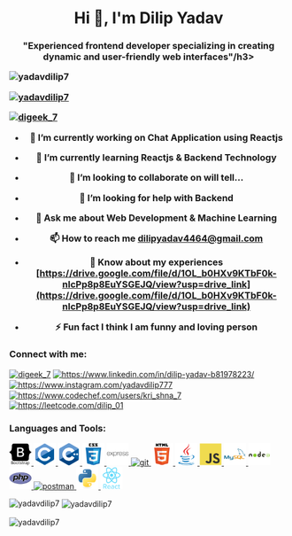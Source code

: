 <h1 align="center">Hi 👋, I'm Dilip Yadav</h1>
<h3 align="center">"Experienced frontend developer specializing in creating dynamic and user-friendly web interfaces"/h3>

<p align="left"> <img src="https://komarev.com/ghpvc/?username=yadavdilip7&label=Profile%20views&color=0e75b6&style=flat" alt="yadavdilip7" /> </p>

<p align="left"> <a href="https://github.com/ryo-ma/github-profile-trophy"><img src="https://github-profile-trophy.vercel.app/?username=yadavdilip7" alt="yadavdilip7" /></a> </p>

<p align="left"> <a href="https://twitter.com/digeek_7" target="blank"><img src="https://img.shields.io/twitter/follow/digeek_7?logo=twitter&style=for-the-badge" alt="digeek_7" /></a> </p>

- 🔭 I’m currently working on **Chat Application using Reactjs**

- 🌱 I’m currently learning **Reactjs & Backend Technology**

- 👯 I’m looking to collaborate on **will tell...**

- 🤝 I’m looking for help with **Backend**

- 💬 Ask me about **Web Development & Machine Learning**

- 📫 How to reach me **dilipyadav4464@gmail.com**

- 📄 Know about my experiences [https://drive.google.com/file/d/1OL_b0HXv9KTbF0k-nlcPp8p8EuYSGEJQ/view?usp=drive_link](https://drive.google.com/file/d/1OL_b0HXv9KTbF0k-nlcPp8p8EuYSGEJQ/view?usp=drive_link)

- ⚡ Fun fact **I think I am funny and loving person**

<h3 align="left">Connect with me:</h3>
<p align="left">
<a href="https://twitter.com/digeek_7" target="blank"><img align="center" src="https://raw.githubusercontent.com/rahuldkjain/github-profile-readme-generator/master/src/images/icons/Social/twitter.svg" alt="digeek_7" height="30" width="40" /></a>
<a href="https://linkedin.com/in/https://www.linkedin.com/in/dilip-yadav-b81978223/" target="blank"><img align="center" src="https://raw.githubusercontent.com/rahuldkjain/github-profile-readme-generator/master/src/images/icons/Social/linked-in-alt.svg" alt="https://www.linkedin.com/in/dilip-yadav-b81978223/" height="30" width="40" /></a>
<a href="https://instagram.com/https://www.instagram.com/yadavdilip777" target="blank"><img align="center" src="https://raw.githubusercontent.com/rahuldkjain/github-profile-readme-generator/master/src/images/icons/Social/instagram.svg" alt="https://www.instagram.com/yadavdilip777" height="30" width="40" /></a>
<a href="https://www.codechef.com/users/https://www.codechef.com/users/kri_shna_7" target="blank"><img align="center" src="https://cdn.jsdelivr.net/npm/simple-icons@3.1.0/icons/codechef.svg" alt="https://www.codechef.com/users/kri_shna_7" height="30" width="40" /></a>
<a href="https://www.leetcode.com/https://leetcode.com/dilip_01" target="blank"><img align="center" src="https://raw.githubusercontent.com/rahuldkjain/github-profile-readme-generator/master/src/images/icons/Social/leet-code.svg" alt="https://leetcode.com/dilip_01" height="30" width="40" /></a>
</p>

<h3 align="left">Languages and Tools:</h3>
<p align="left"> <a href="https://getbootstrap.com" target="_blank" rel="noreferrer"> <img src="https://raw.githubusercontent.com/devicons/devicon/master/icons/bootstrap/bootstrap-plain-wordmark.svg" alt="bootstrap" width="40" height="40"/> </a> <a href="https://www.cprogramming.com/" target="_blank" rel="noreferrer"> <img src="https://raw.githubusercontent.com/devicons/devicon/master/icons/c/c-original.svg" alt="c" width="40" height="40"/> </a> <a href="https://www.w3schools.com/cpp/" target="_blank" rel="noreferrer"> <img src="https://raw.githubusercontent.com/devicons/devicon/master/icons/cplusplus/cplusplus-original.svg" alt="cplusplus" width="40" height="40"/> </a> <a href="https://www.w3schools.com/css/" target="_blank" rel="noreferrer"> <img src="https://raw.githubusercontent.com/devicons/devicon/master/icons/css3/css3-original-wordmark.svg" alt="css3" width="40" height="40"/> </a> <a href="https://expressjs.com" target="_blank" rel="noreferrer"> <img src="https://raw.githubusercontent.com/devicons/devicon/master/icons/express/express-original-wordmark.svg" alt="express" width="40" height="40"/> </a> <a href="https://git-scm.com/" target="_blank" rel="noreferrer"> <img src="https://www.vectorlogo.zone/logos/git-scm/git-scm-icon.svg" alt="git" width="40" height="40"/> </a> <a href="https://www.w3.org/html/" target="_blank" rel="noreferrer"> <img src="https://raw.githubusercontent.com/devicons/devicon/master/icons/html5/html5-original-wordmark.svg" alt="html5" width="40" height="40"/> </a> <a href="https://www.java.com" target="_blank" rel="noreferrer"> <img src="https://raw.githubusercontent.com/devicons/devicon/master/icons/java/java-original.svg" alt="java" width="40" height="40"/> </a> <a href="https://developer.mozilla.org/en-US/docs/Web/JavaScript" target="_blank" rel="noreferrer"> <img src="https://raw.githubusercontent.com/devicons/devicon/master/icons/javascript/javascript-original.svg" alt="javascript" width="40" height="40"/> </a> <a href="https://www.mysql.com/" target="_blank" rel="noreferrer"> <img src="https://raw.githubusercontent.com/devicons/devicon/master/icons/mysql/mysql-original-wordmark.svg" alt="mysql" width="40" height="40"/> </a> <a href="https://nodejs.org" target="_blank" rel="noreferrer"> <img src="https://raw.githubusercontent.com/devicons/devicon/master/icons/nodejs/nodejs-original-wordmark.svg" alt="nodejs" width="40" height="40"/> </a> <a href="https://www.php.net" target="_blank" rel="noreferrer"> <img src="https://raw.githubusercontent.com/devicons/devicon/master/icons/php/php-original.svg" alt="php" width="40" height="40"/> </a> <a href="https://postman.com" target="_blank" rel="noreferrer"> <img src="https://www.vectorlogo.zone/logos/getpostman/getpostman-icon.svg" alt="postman" width="40" height="40"/> </a> <a href="https://www.python.org" target="_blank" rel="noreferrer"> <img src="https://raw.githubusercontent.com/devicons/devicon/master/icons/python/python-original.svg" alt="python" width="40" height="40"/> </a> <a href="https://reactjs.org/" target="_blank" rel="noreferrer"> <img src="https://raw.githubusercontent.com/devicons/devicon/master/icons/react/react-original-wordmark.svg" alt="react" width="40" height="40"/> </a> </p>

<p><img align="left" src="https://github-readme-stats.vercel.app/api/top-langs?username=yadavdilip7&show_icons=true&locale=en&layout=compact" alt="yadavdilip7" /></p>

<p>&nbsp;<img align="center" src="https://github-readme-stats.vercel.app/api?username=yadavdilip7&show_icons=true&locale=en" alt="yadavdilip7" /></p>

<p><img align="center" src="https://github-readme-streak-stats.herokuapp.com/?user=yadavdilip7&" alt="yadavdilip7" /></p>
